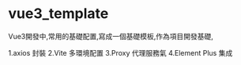 # vue3_template
Vue3開發中,常用的基礎配置,寫成一個基礎模板,作為項目開發基礎,

1.axios 封裝
2.Vite 多環境配置
3.Proxy 代理服務氣
4.Element Plus 集成
